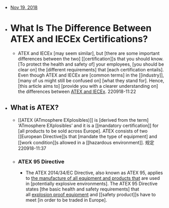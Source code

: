 - [Nov 19, 2018](https://www.supermec.com/th/blog/2018/11/19/difference-between-atex-and-iecex)
- # **What Is The Difference Between ATEX and IECEx Certifications?**
    - ATEX and IECEx [may seem similar], but [there are some important differences between the two] [[certification]]s that you should know. [To protect the health and safety of] your employees, [you should be clear on] the [different requirements] that [each certification entails]. Even though ATEX and IECEx are [common terms] in the [[industry]], [many of us might still be confused on] [what they stand for]. Hence, [this article aims to] [provide you with a clearer understanding on] the differences between [ATEX and IECEx](https://www.supermec.com/sg/blog/2017/04/05/what-is-atex-and-iecex-certification).
220918-11:22
- ## **What is ATEX?**
    - [[ATEX (ATmosphere EXplosibles)]] is [derived from the term] ‘ATmosphere EXplosibles’ and it is a [[mandatory certification]] for [all products to be sold across Europe]. ATEX consists of two [[European Directive]]s that [mandate the type of equipment] and [[work condition]]s allowed in a [[hazardous environment]]. 规定
220918-11:37
    - ### ATEX 95 Directive
        - The ATEX 2014/34/EC Directive, also known as ATEX 95, applies to [the manufacture of all equipment and products that]([[manufacture]]) are used in [potentially explosive environments]. The ATEX 95 Directive states [the basic health and safety requirements] that all [explosion proof equipment](https://www.supermec.com/sg/solutions/explosion-proof-electrical-equipment) and [[safety product]]s have to meet [in order to be traded in Europe].
